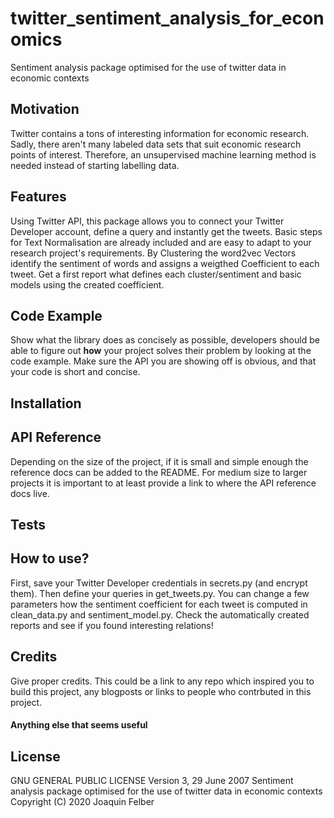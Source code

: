 # twitter_sentiment_analysis_for_economics
Sentiment analysis package optimised for the use of twitter data in economic contexts

## Motivation
Twitter contains a tons of interesting information for economic research. Sadly, there aren't many labeled data sets that suit economic research points of interest.
Therefore, an unsupervised machine learning method is needed instead of starting labelling data.


## Features
Using Twitter API, this package allows you to connect your Twitter Developer account, define a query and instantly get the tweets.
Basic steps for Text Normalisation are already included and are easy to adapt to your research project's requirements.
By Clustering the word2vec Vectors identify the sentiment of words and assigns a weigthed Coefficient to each tweet.
Get a first report what defines each cluster/sentiment and basic models using the created coefficient. 

## Code Example
Show what the library does as concisely as possible, developers should be able to figure out **how** your project solves their problem by looking at the code example. Make sure the API you are showing off is obvious, and that your code is short and concise.

## Installation

## API Reference

Depending on the size of the project, if it is small and simple enough the reference docs can be added to the README. For medium size to larger projects it is important to at least provide a link to where the API reference docs live.

## Tests


## How to use?
First, save your Twitter Developer credentials in secrets.py (and encrypt them).
Then define your queries in get_tweets.py.
You can change a few parameters how the sentiment coefficient for each tweet is computed in clean_data.py and sentiment_model.py.
Check the automatically created reports and see if you found interesting relations!

## Credits
Give proper credits. This could be a link to any repo which inspired you to build this project, any blogposts or links to people who contrbuted in this project. 

#### Anything else that seems useful

## License
GNU GENERAL PUBLIC LICENSE
Version 3, 29 June 2007
Sentiment analysis package optimised for the use of twitter data in economic contexts
Copyright (C) 2020  Joaquin Felber
